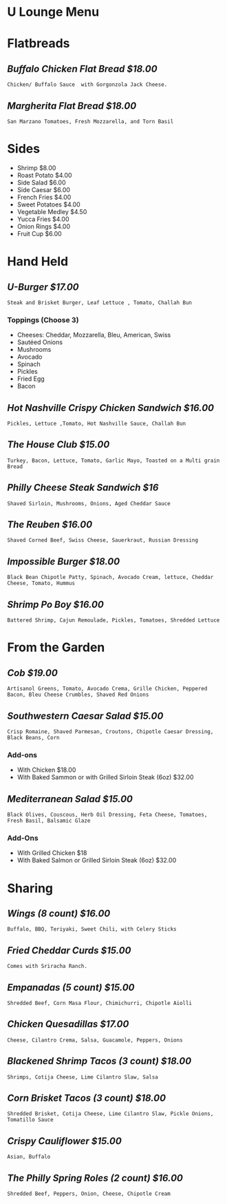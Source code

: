 # U Lounge Menu

# **Flatbreads**

## *Buffalo Chicken Flat Bread $18.00*

	Chicken/ Buffalo Sauce  with Gorgonzola Jack Cheese.

## *Margherita Flat Bread $18.00*

	San Marzano Tomatoes, Fresh Mozzarella, and Torn Basil

# **Sides**

* Shrimp $8.00  
* Roast Potato $4.00  
* Side Salad $6.00  
* Side Caesar $6.00  
* French Fries $4.00  
* Sweet Potatoes $4.00  
* Vegetable Medley $4.50  
* Yucca Fries $4.00  
* Onion Rings $4.00  
* Fruit Cup $6.00

# **Hand Held**

## *U-Burger $17.00*

	Steak and Brisket Burger, Leaf Lettuce , Tomato, Challah Bun

### Toppings (Choose 3\)

* Cheeses: Cheddar, Mozzarella, Bleu, American, Swiss  
* Sautéed Onions  
* Mushrooms  
* Avocado  
* Spinach  
* Pickles  
* Fried Egg  
* Bacon

## *Hot Nashville Crispy Chicken Sandwich $16.00*

	Pickles, Lettuce ,Tomato, Hot Nashville Sauce, Challah Bun

## *The House Club $15.00*

	Turkey, Bacon, Lettuce, Tomato, Garlic Mayo, Toasted on a Multi grain Bread

## *Philly Cheese Steak Sandwich $16*

	Shaved Sirloin, Mushrooms, Onions, Aged Cheddar Sauce

## *The Reuben $16.00*

	Shaved Corned Beef, Swiss Cheese, Sauerkraut, Russian Dressing

## *Impossible Burger $18.00*

	Black Bean Chipotle Patty, Spinach, Avocado Cream, lettuce, Cheddar Cheese, Tomato, Hummus

## *Shrimp Po Boy $16.00*

	Battered Shrimp, Cajun Remoulade, Pickles, Tomatoes, Shredded Lettuce

# **From the Garden**

## *Cob $19.00*

	Artísanol Greens, Tomato, Avocado Crema, Grille Chicken, Peppered Bacon, Bleu Cheese Crumbles, Shaved Red Onions

## *Southwestern Caesar Salad $15.00*

	Crisp Romaine, Shaved Parmesan, Croutons, Chipotle Caesar Dressing, Black Beans, Corn

### Add-ons

* With Chicken $18.00  
* With Baked Sammon or with Grilled Sirloin Steak (6oz) $32.00

## *Mediterranean Salad $15.00*

	Black Olives, Couscous, Herb Oil Dressing, Feta Cheese, Tomatoes, Fresh Basil, Balsamic Glaze

### Add-Ons

* With Grilled Chicken $18  
* With Baked Salmon or Grilled Sirloin Steak (6oz) $32.00

# **Sharing**

## *Wings (8 count) $16.00*

	Buffalo, BBQ, Teriyaki, Sweet Chili, with Celery Sticks

## *Fried Cheddar Curds $15.00*

	Comes with Sriracha Ranch.

## *Empanadas (5 count) $15.00*

	Shredded Beef, Corn Masa Flour, Chimichurri, Chipotle Aiolli

## *Chicken Quesadillas $17.00*

	Cheese, Cilantro Crema, Salsa, Guacamole, Peppers, Onions

## *Blackened Shrimp Tacos (3 count) $18.00*

	Shrimps, Cotija Cheese, Lime Cilantro Slaw, Salsa

## *Corn Brisket Tacos (3 count) $18.00*

	Shredded Brisket, Cotija Cheese, Lime Cilantro Slaw, Pickle Onions, Tomatillo Sauce

## *Crispy Cauliflower $15.00*

	Asian, Buffalo

## *The Philly Spring Roles (2 count) $16.00*

	Shredded Beef, Peppers, Onion, Cheese, Chipotle Cream

